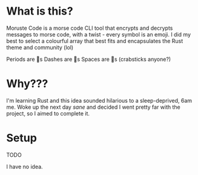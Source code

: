 # What is this?
Moruste Code is a morse code CLI tool that encrypts and decrypts messages to
morse code, with a twist - every symbol is an emoji. I did my best to select a
colourful array that best fits and encapsulates the Rust theme and community
(lol)

Periods are 🦀s
Dashes are 🚀s
Spaces are 🥢s (crabsticks anyone?)

# Why???
I'm learning Rust and this idea sounded hilarious to a sleep-deprived, 6am me.
Woke up the next day _sane_ and decided I went pretty far with the project, so I
aimed to complete it.

# Setup
TODO

I have no idea.
